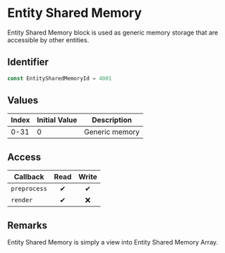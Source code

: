 # Entity Shared Memory

Entity Shared Memory block is used as generic memory storage that are accessible by other entities.

## Identifier

```ts
const EntitySharedMemoryId = 4001
```

## Values

| Index | Initial Value | Description    |
| ----- | ------------- | -------------- |
| 0-31  | 0             | Generic memory |

## Access

| Callback     | Read | Write |
| ------------ | :--: | :---: |
| `preprocess` |  ✔   |   ✔   |
| `render`     |  ✔   |  ❌   |

## Remarks

Entity Shared Memory is simply a view into Entity Shared Memory Array.
